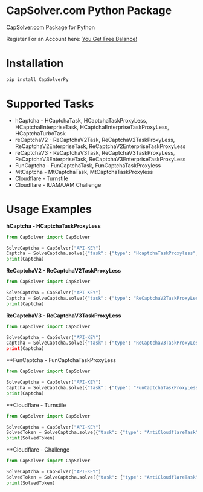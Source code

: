 # CapSolver.com Python Package
[CapSolver.com](https://capsolver.com) Package for Python

Register For an Account here: [You Get Free Balance!](https://dashboard.capsolver.com/passport/register?inviteCode=RDIXzCKSntoQ)

# Installation
```bash
pip install CapSolverPy
```

# Supported Tasks
* hCaptcha - HCaptchaTask, HCaptchaTaskProxyLess, HCaptchaEnterpriseTask, HCaptchaEnterpriseTaskProxyLess, HCaptchaTurboTask
* reCaptchaV2 - ReCaptchaV2Task, ReCaptchaV2TaskProxyLess, ReCaptchaV2EnterpriseTask, ReCaptchaV2EnterpriseTaskProxyLess
* reCaptchaV3 - ReCaptchaV3Task, ReCaptchaV3TaskProxyLess, ReCaptchaV3EnterpriseTask, ReCaptchaV3EnterpriseTaskProxyLess
* FunCaptcha - FunCaptchaTask, FunCaptchaTaskProxyless
* MtCaptcha - MtCaptchaTask, MtCaptchaTaskProxyless
* Cloudflare - Turnstile
* Cloudflare - IUAM/UAM Challenge 

# Usage Examples
**hCaptcha - HCaptchaTaskProxyLess**
```python
from CapSolver import CapSolver

SolveCaptcha = CapSolver("API-KEY")
Captcha = SolveCaptcha.solve({"task": {"type": "HcaptchaTaskProxyless", "websiteKey": "a5f74b19-9e45-40e0-b45d-47ff91b7a6c2","websiteURL": "https://accounts.hcaptcha.com/demo"}})
print(Captcha)
```
**ReCaptchaV2 - ReCaptchaV2TaskProxyLess**
```python
from CapSolver import CapSolver

SolveCaptcha = CapSolver("API-KEY")
Captcha = SolveCaptcha.solve({"task": {"type": "ReCaptchaV2TaskProxyLess", "websiteKey": "6Le-wvkSAAAAAPBMRTvw0Q4Muexq9bi0DJwx_mJ-","websiteURL": "https://www.google.com/recaptcha/api2/demo"}})
print(Captcha)
```
**ReCaptchaV3 - ReCaptchaV3TaskProxyLess**
```python
from CapSolver import CapSolver

SolveCaptcha = CapSolver("API-KEY")
Captcha = SolveCaptcha.solve({"task": {"type": "ReCaptchaV3TaskProxyLess", "websiteKey": "6Le-wvkSAAAAAPBMRTvw0Q4Muexq9bi0DJwx_mJ-","websiteURL": "https://www.google.com/recaptcha/api2/demo", "pageAction": "login", minScore": 0.7}})
print(Captcha)
```
**FunCaptcha - FunCaptchaTaskProxyLess
```python
from CapSolver import CapSolver

SolveCaptcha = CapSolver("API-KEY")
Captcha = SolveCaptcha.solve({"task": {"type": "FunCaptchaTaskProxyLess", "websitePublicKey": "","websiteURL": ""}})
print(Captcha)
```
**Cloudflare - Turnstile
```python
from CapSolver import CapSolver

SolveCaptcha = CapSolver("API-KEY")
SolvedToken = SolveCaptcha.solve({"task": {"type": "AntiCloudflareTask", "websiteURL": "https://peet.ws/turnstile-test/non-interactive.html","websiteKey": "0x4AAAAAAABS7vwvV6VFfMcD", "metadata": {"type": "turnstile"}, "proxy": "user:pass@ip:port"}})
print(SolvedToken)
```
**Cloudflare - Challenge
```python
from CapSolver import CapSolver

SolveCaptcha = CapSolver("API-KEY")
SolvedToken = SolveCaptcha.solve({"task": {"type": "AntiCloudflareTask", "websiteURL": "https://minecraftpocket-servers.com/login/", "html": "<your challenge html source code>", "metadata": {"type": "challenge"}, "proxy": "user:pass@ip:port"}})
print(SolvedToken)
```
